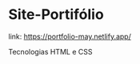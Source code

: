 # Site-Portifólio

link: https://portfolio-may.netlify.app/

Tecnologias HTML e CSS

#

<img class="tamImg" src="https://cdn.discordapp.com/attachments/882496817550483510/902959722288808007/Captura_de_Tela_263.png" alt="">
<img class="tamImg" src="https://cdn.discordapp.com/attachments/882496817550483510/902959728680898580/Captura_de_Tela_264.png" alt="">
<img class="tamImg" src="https://cdn.discordapp.com/attachments/882496817550483510/902959732279627796/Captura_de_Tela_265.png" alt="">
<img class="tamImg" src="https://cdn.discordapp.com/attachments/882496817550483510/902959740185903155/Captura_de_Tela_266.png" alt="">
<img class="tamImg" src="https://cdn.discordapp.com/attachments/882496817550483510/902959747483979806/Captura_de_Tela_267.png" alt="">
